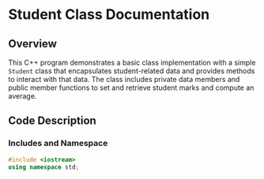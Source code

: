 # Student Class Documentation

## Overview

This C++ program demonstrates a basic class implementation with a simple `Student` class that encapsulates student-related data and provides methods to interact with that data. The class includes private data members and public member functions to set and retrieve student marks and compute an average.

## Code Description

### Includes and Namespace

```cpp
#include <iostream>
using namespace std;
